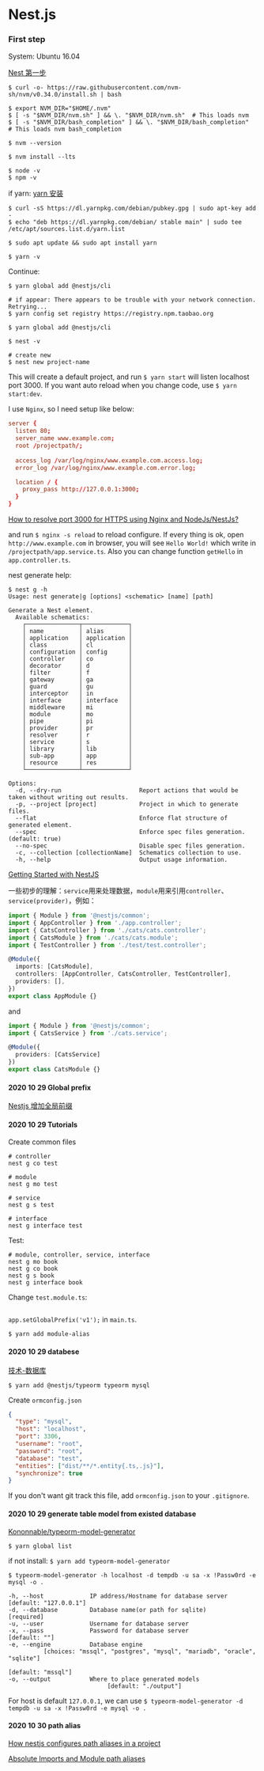 # Nest.js

### First step

System: Ubuntu 16.04

[Nest 第一步](https://docs.nestjs.cn/7/firststeps)

```shell
$ curl -o- https://raw.githubusercontent.com/nvm-sh/nvm/v0.34.0/install.sh | bash

$ export NVM_DIR="$HOME/.nvm"
$ [ -s "$NVM_DIR/nvm.sh" ] && \. "$NVM_DIR/nvm.sh"  # This loads nvm
$ [ -s "$NVM_DIR/bash_completion" ] && \. "$NVM_DIR/bash_completion"  # This loads nvm bash_completion

$ nvm --version

$ nvm install --lts

$ node -v
$ npm -v
```

if yarn:
[yarn 安装](https://yarn.bootcss.com/docs/install/#debian-stable)
```shell
$ curl -sS https://dl.yarnpkg.com/debian/pubkey.gpg | sudo apt-key add -
$ echo "deb https://dl.yarnpkg.com/debian/ stable main" | sudo tee /etc/apt/sources.list.d/yarn.list

$ sudo apt update && sudo apt install yarn

$ yarn -v
```

Continue:
```shell
$ yarn global add @nestjs/cli

# if appear: There appears to be trouble with your network connection. Retrying...
$ yarn config set registry https://registry.npm.taobao.org

$ yarn global add @nestjs/cli

$ nest -v

# create new
$ nest new project-name
```

This will create a default project, and run `$ yarn start` will listen localhost port 3000. If you want auto reload when you change code, use `$ yarn start:dev`.

I use `Nginx`, so I need setup like below:
```conf
server {
  listen 80;
  server_name www.example.com;
  root /projectpath/;
  
  access_log /var/log/nginx/www.example.com.access.log;
  error_log /var/log/nginx/www.example.com.error.log;

  location / {
    proxy_pass http://127.0.0.1:3000;
  }
}
```

[How to resolve port 3000 for HTTPS using Nginx and NodeJs/NestJs?](https://stackoverflow.com/questions/57029380/how-to-resolve-port-3000-for-https-using-nginx-and-nodejs-nestjs)

and run `$ nginx -s reload` to reload configure. If every thing is ok, open `http://www.example.com` in browser, you will see `Hello World!` which write in `/projectpath/app.service.ts`. Also you can change function `getHello` in `app.controller.ts`.

nest generate help:
```shell
$ nest g -h
Usage: nest generate|g [options] <schematic> [name] [path]

Generate a Nest element.
  Available schematics:
    ┌───────────────┬─────────────┐
    │ name          │ alias       │
    │ application   │ application │
    │ class         │ cl          │
    │ configuration │ config      │
    │ controller    │ co          │
    │ decorator     │ d           │
    │ filter        │ f           │
    │ gateway       │ ga          │
    │ guard         │ gu          │
    │ interceptor   │ in          │
    │ interface     │ interface   │
    │ middleware    │ mi          │
    │ module        │ mo          │
    │ pipe          │ pi          │
    │ provider      │ pr          │
    │ resolver      │ r           │
    │ service       │ s           │
    │ library       │ lib         │
    │ sub-app       │ app         │
    │ resource      │ res         │
    └───────────────┴─────────────┘

Options:
  -d, --dry-run                      Report actions that would be taken without writing out results.
  -p, --project [project]            Project in which to generate files.
  --flat                             Enforce flat structure of generated element.
  --spec                             Enforce spec files generation. (default: true)
  --no-spec                          Disable spec files generation.
  -c, --collection [collectionName]  Schematics collection to use.
  -h, --help                         Output usage information.
```


[Getting Started with NestJS](https://www.digitalocean.com/community/tutorials/getting-started-with-nestjs)

一些初步的理解：`service`用来处理数据，`module`用来引用`controller`、`service(provider)`，例如：

```ts
import { Module } from '@nestjs/common';
import { AppController } from './app.controller';
import { CatsController } from './cats/cats.controller';
import { CatsModule } from './cats/cats.module';
import { TestController } from './test/test.controller';

@Module({
  imports: [CatsModule],
  controllers: [AppController, CatsController, TestController],
  providers: [],
})
export class AppModule {}
```

and

```ts
import { Module } from '@nestjs/common';
import { CatsService } from './cats.service';

@Module({
  providers: [CatsService]
})
export class CatsModule {}

```

#### 2020 10 29 Global prefix

[Nestjs 增加全局前缀](https://www.cnblogs.com/ajanuw/p/9846603.html)

#### 2020 10 29 Tutorials

Create common files
```shell
# controller
nest g co test

# module
nest g mo test

# service
nest g s test

# interface
nest g interface test
```

Test:

```shell
# module, controller, service, interface
nest g mo book
nest g co book
nest g s book
nest g interface book
```

Change `test.module.ts`:
```
```

`app.setGlobalPrefix('v1');` in `main.ts`.


`$ yarn add module-alias`

#### 2020 10 29 databese

[技术-数据库](https://docs.nestjs.cn/7/techniques?id=数据库)

`$ yarn add @nestjs/typeorm typeorm mysql`

Create `ormconfig.json`
```json
{
  "type": "mysql",
  "host": "localhost",
  "port": 3306,
  "username": "root",
  "password": "root",
  "database": "test",
  "entities": ["dist/**/*.entity{.ts,.js}"],
  "synchronize": true
}
```

If you don't want git track this file, add `ormconfig.json` to your `.gitignore`.

#### 2020 10 29 generate table model from existed database

[Kononnable/typeorm-model-generator](https://github.com/Kononnable/typeorm-model-generator)

`$ yarn global list`

if not install: `$ yarn add typeorm-model-generator`

`$ typeorm-model-generator -h localhost -d tempdb -u sa -x !Passw0rd -e mysql -o .`

```shell
-h, --host             IP address/Hostname for database server      [default: "127.0.0.1"]
-d, --database         Database name(or path for sqlite)            [required]
-u, --user             Username for database server
-x, --pass             Password for database server              [default: ""]
-e, --engine           Database engine
          [choices: "mssql", "postgres", "mysql", "mariadb", "oracle", "sqlite"]
                                                              [default: "mssql"]
-o, --output           Where to place generated models
                            [default: "./output"]
```

For host is default `127.0.0.1`, we can use `$ typeorm-model-generator -d tempdb -u sa -x !Passw0rd -e mysql -o .`

#### 2020 10 30 path alias

[How nestjs configures path aliases in a project](https://stackoverflow.com/questions/57439410/how-nestjs-configures-path-aliases-in-a-project)

[Absolute Imports and Module path aliases](https://nextjs.org/docs/advanced-features/module-path-aliases)
